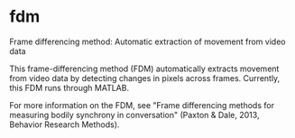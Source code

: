 fdm
===

Frame differencing method: Automatic extraction of movement from video data

This frame-differencing method (FDM) automatically extracts movement from video data by detecting changes in pixels across frames. Currently, this FDM runs through MATLAB.

For more information on the FDM, see "Frame differencing methods for measuring bodily synchrony in conversation" (Paxton & Dale, 2013, Behavior Research Methods).
